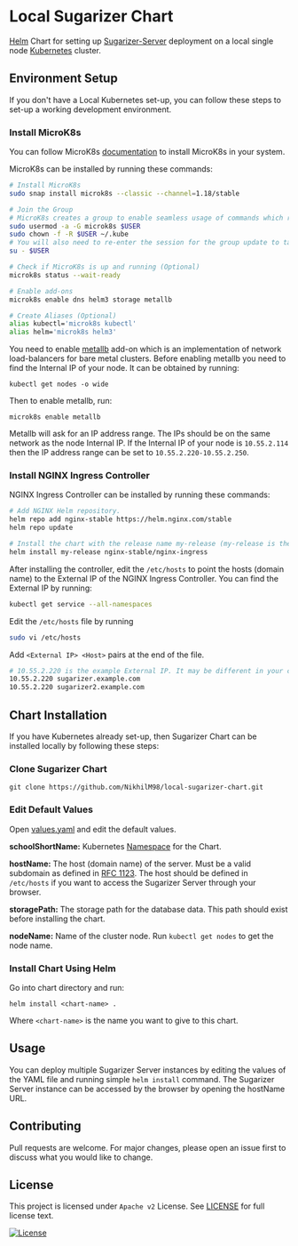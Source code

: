 # Local Sugarizer Chart

[Helm](https://helm.sh/) Chart for setting up [Sugarizer-Server](https://github.com/llaske/sugarizer-server) deployment on a local single node [Kubernetes](https://kubernetes.io/) cluster.

## Environment Setup
If you don't have a Local Kubernetes set-up, you can follow these steps to set-up a working development environment.

### Install MicroK8s
You can follow MicroK8s [documentation](https://microk8s.io/docs/) to install MicroK8s in your system.

MicroK8s can be installed by running these commands:

```bash
# Install MicroK8s
sudo snap install microk8s --classic --channel=1.18/stable

# Join the Group
# MicroK8s creates a group to enable seamless usage of commands which require admin privilege.
sudo usermod -a -G microk8s $USER
sudo chown -f -R $USER ~/.kube
# You will also need to re-enter the session for the group update to take place.
su - $USER

# Check if MicroK8s is up and running (Optional)
microk8s status --wait-ready

# Enable add-ons
microk8s enable dns helm3 storage metallb

# Create Aliases (Optional)
alias kubectl='microk8s kubectl'
alias helm='microk8s helm3'

```

You need to enable [metallb](https://metallb.universe.tf/) add-on which is an implementation of network load-balancers for bare metal clusters.
Before enabling metallb you need to find the Internal IP of your node. It can be obtained by running:
```
kubectl get nodes -o wide 
```
Then to enable metallb, run:
```
microk8s enable metallb
```
Metallb will ask for an IP address range. The IPs should be on the same network as the node Internal IP. If the Internal IP of your node is `10.55.2.114` then the IP address range can be set to `10.55.2.220-10.55.2.250`.


### Install NGINX Ingress Controller

NGINX Ingress Controller can be installed by running these commands:
```bash
# Add NGINX Helm repository.
helm repo add nginx-stable https://helm.nginx.com/stable
helm repo update

# Install the chart with the release name my-release (my-release is the name that you choose).
helm install my-release nginx-stable/nginx-ingress

```

After installing the controller, edit the `/etc/hosts` to point the hosts (domain name) to the External IP of the NGINX Ingress Controller. You can find the External IP by running:

```bash
kubectl get service --all-namespaces
```
Edit the `/etc/hosts` file by running
```bash
sudo vi /etc/hosts
```
Add `<External IP> <Host>` pairs at the end of the file.
```bash
# 10.55.2.220 is the example External IP. It may be different in your case.
10.55.2.220 sugarizer.example.com
10.55.2.220 sugarizer2.example.com
```


## Chart Installation

If you have Kubernetes already set-up, then Sugarizer Chart can be installed locally by following these steps:

### Clone Sugarizer Chart


    git clone https://github.com/NikhilM98/local-sugarizer-chart.git

### Edit Default Values

Open [values.yaml](https://github.com/NikhilM98/local-sugarizer-chart/blob/master/values.yaml) and edit the default values.

**schoolShortName:** Kubernetes [Namespace](https://kubernetes.io/docs/concepts/overview/working-with-objects/namespaces/) for the Chart.

**hostName:** The host (domain name) of the server. Must be a valid subdomain as defined in [RFC 1123](https://tools.ietf.org/html/rfc1123). The host should be defined in `/etc/hosts` if you want to access the Sugarizer Server through your browser.

**storagePath:** The storage path for the database data. This path should exist before installing the chart.

**nodeName:** Name of the cluster node. Run `kubectl get nodes` to get the node name.

### Install Chart Using Helm
Go into chart directory and run:

    helm install <chart-name> .

Where `<chart-name>` is the name you want to give to this chart.

## Usage
You can deploy multiple Sugarizer Server instances by editing the values of the YAML file and running simple `helm install` command. The Sugarizer Server instance can be accessed by the browser by opening the hostName URL. 

## Contributing
Pull requests are welcome. For major changes, please open an issue first to discuss what you would like to change.

## License
This project is licensed under `Apache v2` License. See [LICENSE](LICENSE) for full license text.

[![License](https://img.shields.io/badge/License-Apache%202.0-blue.svg)](https://opensource.org/licenses/Apache-2.0)
